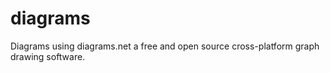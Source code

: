 # diagrams
Diagrams using diagrams.net a free and open source cross-platform graph drawing software.
